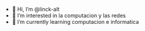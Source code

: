 * 👋 Hi, I’m @linck-alt
* 👀 I’m interested in la computacion y las redes
* 🌱 I’m currently learning computacion e informatica
<!---
VegaHidalgoLincolnJhoel/VegaHidalgoLincolnJhoel is a ✨ special ✨ repository because its `README.md` (this file) appears on your GitHub profile.
You can click the Preview link to take a look at your changes.
--->
